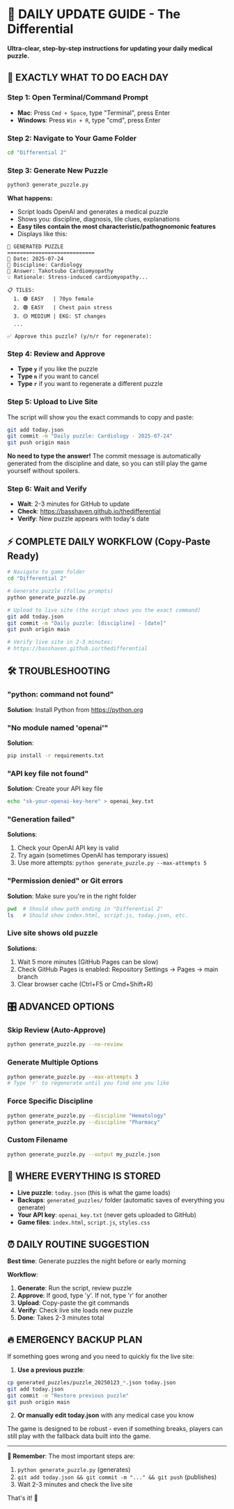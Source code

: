 # 📅 DAILY UPDATE GUIDE - The Differential

**Ultra-clear, step-by-step instructions for updating your daily medical puzzle.**

## 🎯 **EXACTLY WHAT TO DO EACH DAY**

### **Step 1: Open Terminal/Command Prompt**
- **Mac**: Press `Cmd + Space`, type "Terminal", press Enter
- **Windows**: Press `Win + R`, type "cmd", press Enter

### **Step 2: Navigate to Your Game Folder**
```bash
cd "Differential 2"
```

### **Step 3: Generate New Puzzle**
```bash
python3 generate_puzzle.py
```

**What happens:**
- Script loads OpenAI and generates a medical puzzle
- Shows you: discipline, diagnosis, tile clues, explanations
- **Easy tiles contain the most characteristic/pathognomonic features**
- Displays like this:
```
🎯 GENERATED PUZZLE
============================
📅 Date: 2025-07-24
🏥 Discipline: Cardiology  
🎯 Answer: Takotsubo Cardiomyopathy
💡 Rationale: Stress-induced cardiomyopathy...

📋 TILES:
  1. 🟢 EASY   | 70yo female
  2. 🟢 EASY   | Chest pain stress
  3. 🟡 MEDIUM | EKG: ST changes
  ...

✅ Approve this puzzle? (y/n/r for regenerate):
```

### **Step 4: Review and Approve**
- **Type `y`** if you like the puzzle
- **Type `n`** if you want to cancel
- **Type `r`** if you want to regenerate a different puzzle

### **Step 5: Upload to Live Site**
The script will show you the exact commands to copy and paste:
```bash
git add today.json
git commit -m "Daily puzzle: Cardiology - 2025-07-24"
git push origin main
```

**No need to type the answer!** The commit message is automatically generated from the discipline and date, so you can still play the game yourself without spoilers.

### **Step 6: Wait and Verify**
- **Wait**: 2-3 minutes for GitHub to update
- **Check**: https://basshaven.github.io/thedifferential
- **Verify**: New puzzle appears with today's date

## ⚡ **COMPLETE DAILY WORKFLOW (Copy-Paste Ready)**

```bash
# Navigate to game folder
cd "Differential 2"

# Generate puzzle (follow prompts)
python generate_puzzle.py

# Upload to live site (the script shows you the exact command)
git add today.json
git commit -m "Daily puzzle: [discipline] - [date]"
git push origin main

# Verify live site in 2-3 minutes:
# https://basshaven.github.io/thedifferential
```

## 🛠️ **TROUBLESHOOTING**

### **"python: command not found"**
**Solution**: Install Python from https://python.org

### **"No module named 'openai'"**
**Solution**: 
```bash
pip install -r requirements.txt
```

### **"API key file not found"**
**Solution**: Create your API key file
```bash
echo "sk-your-openai-key-here" > openai_key.txt
```

### **"Generation failed"**
**Solutions**:
1. Check your OpenAI API key is valid
2. Try again (sometimes OpenAI has temporary issues)
3. Use more attempts: `python generate_puzzle.py --max-attempts 5`

### **"Permission denied" or Git errors**
**Solution**: Make sure you're in the right folder
```bash
pwd  # Should show path ending in "Differential 2"
ls   # Should show index.html, script.js, today.json, etc.
```

### **Live site shows old puzzle**
**Solutions**:
1. Wait 5 more minutes (GitHub Pages can be slow)
2. Check GitHub Pages is enabled: Repository Settings → Pages → main branch
3. Clear browser cache (Ctrl+F5 or Cmd+Shift+R)

## 🎛️ **ADVANCED OPTIONS**

### **Skip Review (Auto-Approve)**
```bash
python generate_puzzle.py --no-review
```

### **Generate Multiple Options**
```bash
python generate_puzzle.py --max-attempts 3
# Type 'r' to regenerate until you find one you like
```

### **Force Specific Discipline**
```bash
python generate_puzzle.py --discipline "Hematology"
python generate_puzzle.py --discipline "Pharmacy"
```

### **Custom Filename**
```bash
python generate_puzzle.py --output my_puzzle.json
```

## 📁 **WHERE EVERYTHING IS STORED**

- **Live puzzle**: `today.json` (this is what the game loads)
- **Backups**: `generated_puzzles/` folder (automatic saves of everything you generate)
- **Your API key**: `openai_key.txt` (never gets uploaded to GitHub)
- **Game files**: `index.html`, `script.js`, `styles.css`

## ⏰ **DAILY ROUTINE SUGGESTION**

**Best time**: Generate puzzles the night before or early morning

**Workflow**:
1. **Generate**: Run the script, review puzzle
2. **Approve**: If good, type 'y'. If not, type 'r' for another
3. **Upload**: Copy-paste the git commands
4. **Verify**: Check live site loads new puzzle
5. **Done**: Takes 2-3 minutes total

## 🔥 **EMERGENCY BACKUP PLAN**

If something goes wrong and you need to quickly fix the live site:

1. **Use a previous puzzle**:
```bash
cp generated_puzzles/puzzle_20250123_*.json today.json
git add today.json
git commit -m "Restore previous puzzle"
git push origin main
```

2. **Or manually edit today.json** with any medical case you know

The game is designed to be robust - even if something breaks, players can still play with the fallback data built into the game.

---

**🎯 Remember**: The most important steps are:
1. `python generate_puzzle.py` (generates)
2. `git add today.json && git commit -m "..." && git push` (publishes)
3. Wait 2-3 minutes and check the live site

That's it! 🎉
